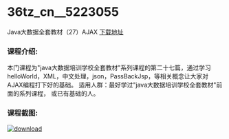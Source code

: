 # 36tz_cn__5223055
Java大数据全套教材（27）AJAX
[下载地址](http://www.36tz.cn/article/5223055 "下载地址")
### 课程介绍:
本门课程为"java大数据培训学校全套教材"系列课程的第二十七篇，通过学习helloWorld，XML，中文处理，json，PassBackJsp，等相关概念让大家对AJAX编程打下好的基础。 适用人群：最好学过"java大数据培训学校全套教材"前面的系列课程， 或已有基础的人。

### 课程截图:
[![download](http://36tz.cn/muke_img/2022_02_2-63.png "下载地址")](http://www.36tz.cn "下载地址")
